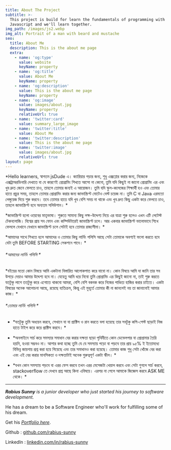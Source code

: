 ```yaml
---
title: About The Project
subtitle: >-
  This project is build for learn the fundamentals of programming with
  Javascript and we'll learn together.
img_path: /images/js2.webp
img_alt: Portrait of a man with beard and mustache
seo:
  title: About Me
  description: This is the about me page
  extra:
    - name: 'og:type'
      value: website
      keyName: property
    - name: 'og:title'
      value: About Me
      keyName: property
    - name: 'og:description'
      value: This is the about me page
      keyName: property
    - name: 'og:image'
      value: images/about.jpg
      keyName: property
      relativeUrl: true
    - name: 'twitter:card'
      value: summary_large_image
    - name: 'twitter:title'
      value: About Me
    - name: 'twitter:description'
      value: This is the about me page
    - name: 'twitter:image'
      value: images/about.jpg
      relativeUrl: true
layout: page
---
```

*Hello learners, স্বাগতম jsDude এ। ক্যারিয়ার গড়ার জন্য, শুধু এক্সপ্লোর করার জন্য, নিজেকে এক্সট্রাঅরডিনারি দেখাতে বা যে কারণেই প্রোগ্রামিং শিখতে আসো না কেনো, তুমি যদি কিছুই না জানো প্রোগ্রামিং এর এবং খুব দ্রুত জেনে ফেলতে চাও, তাহলে তোমার জন্যই এ আয়োজন। তুমি যদি স্কুল-কলেজের শিক্ষার্থী হও এবং তোমার হাতে প্রচুর সময়, তাহলে তোমার প্রোগ্রামিং করার জন্য জাভাস্ক্রিপ্ট মোটেও বেস্ট চয়েজ না। তুমি C বা Java এরমতো লেঙ্গুয়েজ দিয়ে শুরু করবে। তবে তোমার হাতে যদি খুব বেশি সময় না থাকে এবং খুব দ্রুত কিছু একটা করে ফেলতে চাও, তাহলে জাভাস্ক্রিপ্ট হবে অন্যতম সলিউশান। *

*জাভাস্ক্রিপ্ট হলো ওয়েবের মাতৃভাষা। শুরুতে সামান্য কিছু লক্ষ-উদ্দেশ্য নিয়ে এর যাত্রা শুরু হলেও এখন এটি লেটেস্ট টেকনলোজি। বিশ্বের প্রায় সব ফোন এবং কম্পিউটারেই জাভাস্ক্রিপ্ট চলে। আর একবার জাভাস্ক্রিপ্ট ভালোভাবে শিখে ফেললে যেখানে যেখানে জাভাস্ক্রিপ্ট চলে সেটাই হবে তোমার রাজ্যসীমা। *

*আমাদের সাথে শিখতে হলে আমাদের ও তোমার কিছু লার্নিং পলিসি আছে সেটা তোমাকে অবশ্যই ফলো করতে হবে যেটা তুমি BEFORE STARTING সেকশনে পাবে। *

###### *আমাদের লার্নিং পলিসি *

*বইয়ের মতো কোন বিষয়ে আমি একটানা বিস্তারিত আলোকপাত করে যাবো না। কোন বিষয়ে আমি যা জানি তার সব উগড়ে দেয়াও আমার উদ্দেশ্য হবে না। যেহেতু আমি ধরে নিবো তুমি প্রোগ্রামিং এর কিছুই জানো না, তাই শুরু করতে যতটুকু লাগে ততটুকু করে এগোতে থাকবো আমরা, বেশি বেশি বকবক করে নিজের পাণ্ডিত্য হাজির করার চাইতে। একটা বিষয়ের অনেক আলোচনা আছে, রয়েছে ব্যতিক্রম, কিন্তু এই মুহূর্তে তোমার কী না জানলেই নয় তা জানানোই আমার কাজ। *

###### *তোমার লার্নিং পলিসি *

*   *যতটুকু তুমি অধ্যয়ন করবে, সেখানে যা যা প্রাক্টিস ও রান করতে বলা হয়েছে তার সবটুকু কপি-পেস্ট ছাড়াই নিজ হাতে টাইপ করে করে প্রাক্টিস করবে। *

*   *অনলাইনে সার্চ করে সমস্যার সমাধান বের করার দক্ষতা ছাড়া পৃথিবীতে কোন ডেভেলপার বা প্রোগ্রামার তৈরি হয়নি, হওয়া সম্ভবও না। আশার কথা হচ্ছে তুমি যে যে সমস্যায় পড়ো বা পড়বে তার প্রায় ৯৫% ই ইতোমধ্যে বিভিন্ন জায়গায় প্রশ্ন করা হয়ে গিয়েছে এবং তার সমাধানও করা হয়েছে। তোমার কাজ শুধু সেটা খোঁজে বের করা এবং এই বের করার মানসিকতা ও দক্ষতাটাই অনেক গুরুত্বপূর্ণ একটা স্কীল। *

*   *যখন কোন সমস্যায় পড়বে বা এরর ফেস করবে তখন এরর মেসেজটা খেয়াল করবে এবং সেটা গুগলে সার্চ করবে, stackoverflow তে দেখবে প্রশ্ন আছে কিনা এবিষয়ে। এরপর না পেলে আমাকে জিজ্ঞেস করবে ASK ME থেকে।  *

******

***Rabius Sunny** is a junior developer who just started his journey to software development.*

He has a dream to be a Software Engineer who'll work for fulfilling some of his dream.

Get his [*Portfolio here*](https://rabius-sunny.netlify.app).

Github : [github.com/rabius-sunny](https://github.com/rabius-sunny)

LinkedIn : [linkedin.com/in/rabius-sunny](https://linkedin.com/in/rabius-sunny)

